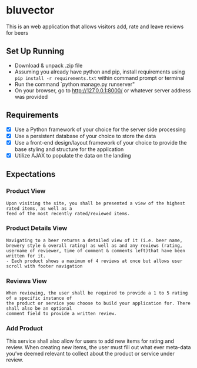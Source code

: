 # bluvector

This is an web application that allows visitors add, rate and leave reviews for beers
## Set Up Running
- Download & unpack .zip file
- Assuming you already have python and pip, install requirements using `​ pip install -r requirements.txt` within command prompt or terminal
- Run the command `python manage.py runserver"
- On your browser, go to http://127.0.0.1:8000/ or whatever server address was provided 

## Requirements
- [x] Use a Python framework of your choice for the server side processing
- [x] Use a persistent database of your choice to store the data
- [x] Use a front-end design/layout framework of your choice to provide the base styling and
structure for the application
- [x] Utilize AJAX to populate the data on the landing

## Expectations
### Product View
    Upon visiting the site, you shall be presented a view of the highest rated items, as well as a
    feed of the most recently rated/reviewed items. 
### Product Details View    
    Navigating to a beer returns a detailed view of it (i.e. beer name,
    brewery style & overall rating) as well as and any reviews (rating, username of reviewer, time of comment & comments left)that have been written for it.
    - Each product shows a maximum of 4 reviews at once but allows user scroll with footer navigation
    
 ### Reviews View
    When reviewing, the user shall be required to provide a 1 to 5 rating of a specific instance of
    the product or service you choose to build your application for. There shall also be an optional
    comment field to provide a written review.

### Add Product
This service shall also allow for users to add new items for rating and review. When creating
new items, the user must fill out what ever meta-data you’ve deemed relevant to collect about
the product or service under review.

